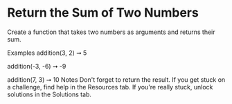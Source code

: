 # Return the Sum of Two Numbers

Create a function that takes two numbers as arguments and returns their sum.

Examples
addition(3, 2) ➞ 5

addition(-3, -6) ➞ -9

addition(7, 3) ➞ 10
Notes
Don't forget to return the result.
If you get stuck on a challenge, find help in the Resources tab.
If you're really stuck, unlock solutions in the Solutions tab.

